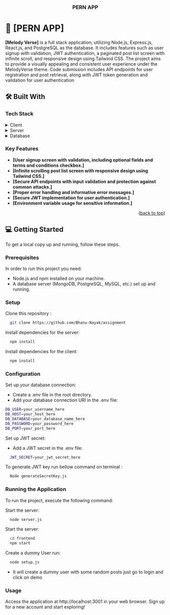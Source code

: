<a name="readme-top"></a>

<div align="center">
  <br/>

  <h3><b>PERN APP</b></h3>

</div>

<!-- PROJECT DESCRIPTION -->

# 📖 [PERN APP] <a name="about-project"></a>

**[Melody Verse]** is a full stack application, utilizing Node.js, Express.js, React.js, and PostgreSQL as the database. It includes features such as user signup with validation, JWT authentication, a paginated post list screen with infinite scroll, and responsive design using Tailwind CSS. The project aims to provide a visually appealing and consistent user experience under the MelodyVerse theme. Code submission includes API endpoints for user registration and post retrieval, along with JWT token generation and validation for user authentication

## 🛠 Built With <a name="built-with"></a>

### Tech Stack <a name="tech-stack"></a>

<details>
  <summary>Client</summary>
  <ul>
    <li><a href="https://reactjs.org/">React.js</a></li>
    <li><a href="https://tailwindcss.com/">TailwindCss</a></li>
  </ul>
</details>

<details>
  <summary>Server</summary>
  <ul>
    <li><a href="https://expressjs.com/">Express.js</a></li>
    <li><a href="https://nodejs.org/en">Node.js</a></li>
  </ul>
</details>

<details>
<summary>Database</summary>
  <ul>
    <li><a href="https://www.postgresql.org/">PostgreSQL</a></li>
  </ul>
</details>

<!-- Features -->

### Key Features <a name="key-features"></a>

- **[User signup screen with validation, including optional fields and terms and conditions checkbox.]**
- **[Infinite scrolling post list screen with responsive design using Tailwind CSS.]**
- **[Secure API endpoints with input validation and protection against common attacks.]**
- **[Proper error handling and informative error messages.]**
- **[Secure JWT implementation for user authentication.]**
- **[Environment variable usage for sensitive information.]**

<p align="right">(<a href="#readme-top">back to top</a>)</p>

<!-- GETTING STARTED -->

## 💻 Getting Started <a name="getting-started"></a>

To get a local copy up and running, follow these steps.

### Prerequisites

In order to run this project you need:

- Node.js and npm installed on your machine.
- A database server (MongoDB, PostgreSQL, MySQL, etc.) set up and running.

### Setup

Clone this repository :

```sh
  git clone https://github.com/Bhanu-Nayak/assignment
```

Install dependencies for the server:

```sh
  npm install

```

Install dependencies for the client:

```sh
  npm install
```

### Configuration

Set up your database connection:

- Create a .env file in the root directory.
- Add your database connection URI in the .env file:

```sh
DB_USER=your_username_here
DB_HOST=your_host_here
DB_DATABASE=your_database_name_here
DB_PASSWORD=your_password_here
DB_PORT=your_port_here

```

Set up JWT secret:

- Add a JWT secret in the .env file:

```sh
  JWT_SECRET=your_jwt_secret_here
```

To generate JWT key run bellow command on terminal :

```sh
  Node generateSecretKey.js
```

### Running the Application

To run the project, execute the following command:

Start the server:

```sh
  node server.js
```

Start the server:

```sh
  cd frontend
  npm start
```

Create a dummy User run:

```sh
  node setup.js
```

- It will create a dummy user with some random posts just go to login and click on demo

### Usage

Access the application at http://localhost:3001 in your web browser.
Sign up for a new account and start exploring!
